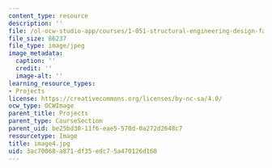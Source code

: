 ```yaml
---
content_type: resource
description: ''
file: /ol-ocw-studio-app/courses/1-051-structural-engineering-design-fall-2003/3ac70068a871df35edc75a470126d160_image4.jpg
file_size: 86237
file_type: image/jpeg
image_metadata:
  caption: ''
  credit: ''
  image-alt: ''
learning_resource_types:
- Projects
license: https://creativecommons.org/licenses/by-nc-sa/4.0/
ocw_type: OCWImage
parent_title: Projects
parent_type: CourseSection
parent_uid: be25bd38-11f6-eae5-570d-0a272d2648c7
resourcetype: Image
title: image4.jpg
uid: 3ac70068-a871-df35-edc7-5a470126d160
---
```

